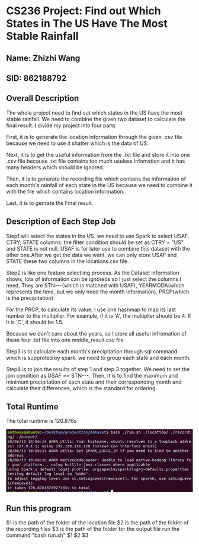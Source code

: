 # CS236 Project: Find out Which States in The US Have The Most Stable Rainfall

## Name: Zhizhi Wang

## SID: 862188792

## Overall Description
The whole project need to find out which states in the US have the most stable rainfall. We need to combine the given two dataset to calculate the final result. I divide my project into four parts

First, it is to generate the location information through the given .csv file because we need to use it shatter which is the data of US.

Next, it is to get the useful information from the .txt file and store it into one .csv file because .txt file contains too much useless infomation and it has many headers which should be ignored.

Then, it is to generate the recording file which contains the information of each month's rainfall of each state in the US because we need to combine it with the file which contains location information.

Last, it is to genrate the Final result.

## Description of Each Step Job

Step1 will select the states in the US. we need to use Spark to select USAF, CTRY, STATE columns. the filter condition should be set as CTRY = "US" and STATE is not null. USAF is for later use to combine this dataset with the other one.After we get the data we want, we can only store USAF and STATE these two columns in the locations.csv file.

Step2 is like one feature selectiing process. As the Dataset information shows, lots of information can be ignoreds so I just select the columns I need, They are STN---(which is matched with USAF), YEARMODA(which represents the time, but we only need the month information), PRCP(which is the precipitation)

For the PRCP, to calculate its value, I use one hashmap to map its last number to the multiplier. For example, if it is 'A', the multiplier should be 4. If it is 'C', it should be 1.5.

Because we don't care about the years, so I store all useful infromation of these four .txt file into one middle_result.csv file

Step3 is to calculate each month's precipitation through sql command which is supproted by spark. we need to group each state and each month.

Step4 is to join the results of step 1 and step 3 together. We need to set the join condition as USAF == STN---. Then, it is to find the maximum and minimum precipitation of each state and their corresponding month and calculate their differences, which is the standard for ordering.

## Total Runtime

The total runtime is 120.876s

![avatar](time.PNG)

## Run this program
$1 is the path of the folder of the location file
$2 is the path of the folder of the recording files
$3 is the path of the folder for the output file
run the command "bash run.sh" $1 $2 $3

